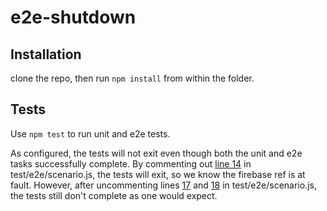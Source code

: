 e2e-shutdown
=========

## Installation

clone the repo, then run `npm install` from within the folder.

## Tests

Use `npm test` to run unit and e2e tests.

As configured, the tests will not exit even though both the unit and e2e tasks successfully complete. By commenting out [line 14](https://github.com/castle-dev/e2e-shutdown/blob/develop/test/e2e/scenario.js#L14) in test/e2e/scenario.js, the tests will exit, so we know the firebase ref is at fault. However, after uncommenting lines [17](https://github.com/castle-dev/e2e-shutdown/blob/develop/test/e2e/scenario.js#L17) and [18](https://github.com/castle-dev/e2e-shutdown/blob/develop/test/e2e/scenario.js#L18) in test/e2e/scenario.js, the tests still don't complete as one would expect.

